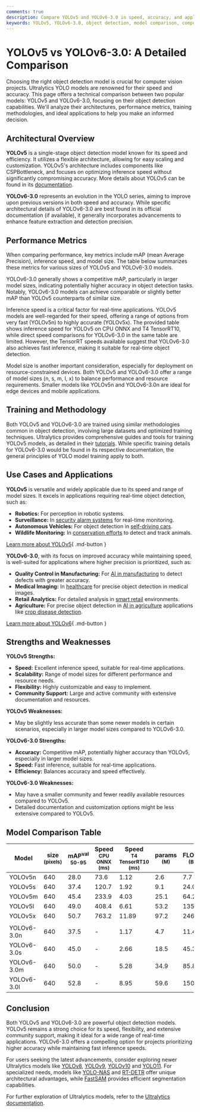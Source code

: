 ```yaml
---
comments: true
description: Compare YOLOv5 and YOLOv6-3.0 in speed, accuracy, and applications. Discover the ideal YOLO model for real-time object detection projects.
keywords: YOLOv5, YOLOv6-3.0, object detection, model comparison, computer vision, Ultralytics, real-time AI, speed vs accuracy
---
```


# YOLOv5 vs YOLOv6-3.0: A Detailed Comparison

Choosing the right object detection model is crucial for computer vision projects. Ultralytics YOLO models are renowned for their speed and accuracy. This page offers a technical comparison between two popular models: YOLOv5 and YOLOv6-3.0, focusing on their object detection capabilities. We'll analyze their architectures, performance metrics, training methodologies, and ideal applications to help you make an informed decision.

<script async src="https://cdn.jsdelivr.net/npm/chart.js@latest/dist/chart.min.js"></script>
<script defer src="../../javascript/benchmark.js"></script>

<canvas id="modelComparisonChart" width="1024" height="400" active-models='["YOLOv5", "YOLOv6-3.0"]'></canvas>

## Architectural Overview

**YOLOv5** is a single-stage object detection model known for its speed and efficiency. It utilizes a flexible architecture, allowing for easy scaling and customization. YOLOv5's architecture includes components like CSPBottleneck, and focuses on optimizing inference speed without significantly compromising accuracy. More details about YOLOv5 can be found in its [documentation](https://docs.ultralytics.com/models/yolov5/).

**YOLOv6-3.0** represents an evolution in the YOLO series, aiming to improve upon previous versions in both speed and accuracy. While specific architectural details of YOLOv6-3.0 are best found in its official documentation (if available), it generally incorporates advancements to enhance feature extraction and detection precision.

## Performance Metrics

When comparing performance, key metrics include mAP (mean Average Precision), inference speed, and model size. The table below summarizes these metrics for various sizes of YOLOv5 and YOLOv6-3.0 models.

YOLOv6-3.0 generally shows a competitive mAP, particularly in larger model sizes, indicating potentially higher accuracy in object detection tasks. Notably, YOLOv6-3.0 models can achieve comparable or slightly better mAP than YOLOv5 counterparts of similar size.

Inference speed is a critical factor for real-time applications. YOLOv5 models are well-regarded for their speed, offering a range of options from very fast (YOLOv5n) to highly accurate (YOLOv5x). The provided table shows inference speed for YOLOv5 on CPU ONNX and T4 TensorRT10, while direct speed comparisons for YOLOv6-3.0 in the same table are limited. However, the TensorRT speeds available suggest that YOLOv6-3.0 also achieves fast inference, making it suitable for real-time object detection.

Model size is another important consideration, especially for deployment on resource-constrained devices. Both YOLOv5 and YOLOv6-3.0 offer a range of model sizes (n, s, m, l, x) to balance performance and resource requirements. Smaller models like YOLOv5n and YOLOv6-3.0n are ideal for edge devices and mobile applications.

## Training and Methodology

Both YOLOv5 and YOLOv6-3.0 are trained using similar methodologies common in object detection, involving large datasets and optimized training techniques. Ultralytics provides comprehensive guides and tools for training YOLOv5 models, as detailed in their [tutorials](https://docs.ultralytics.com/guides/). While specific training details for YOLOv6-3.0 would be found in its respective documentation, the general principles of YOLO model training apply to both.

## Use Cases and Applications

**YOLOv5** is versatile and widely applicable due to its speed and range of model sizes. It excels in applications requiring real-time object detection, such as:

- **Robotics:** For perception in robotic systems.
- **Surveillance:** In [security alarm systems](https://www.ultralytics.com/blog/security-alarm-system-projects-with-ultralytics-yolov8) for real-time monitoring.
- **Autonomous Vehicles:** For object detection in [self-driving cars](https://www.ultralytics.com/solutions/ai-in-self-driving).
- **Wildlife Monitoring:** In [conservation efforts](https://www.ultralytics.com/blog/protecting-biodiversity-the-kashmir-world-foundations-success-story-with-yolov5-and-yolov8) to detect and track animals.

[Learn more about YOLOv5](https://docs.ultralytics.com/models/yolov5/){ .md-button }

**YOLOv6-3.0**, with its focus on improved accuracy while maintaining speed, is well-suited for applications where higher precision is prioritized, such as:

- **Quality Control in Manufacturing:** For [AI in manufacturing](https://www.ultralytics.com/solutions/ai-in-manufacturing) to detect defects with greater accuracy.
- **Medical Imaging:** In [healthcare](https://www.ultralytics.com/solutions/ai-in-healthcare) for precise object detection in medical images.
- **Retail Analytics:** For detailed analysis in [smart retail](https://www.ultralytics.com/blog/ai-for-smarter-retail-inventory-management) environments.
- **Agriculture:** For precise object detection in [AI in agriculture](https://www.ultralytics.com/solutions/ai-in-agriculture) applications like [crop disease detection](https://www.ultralytics.com/blog/yolovme-crop-disease-detection-improving-efficiency-in-agriculture).

[Learn more about YOLOv6](https://docs.ultralytics.com/models/yolov6/){ .md-button }

## Strengths and Weaknesses

**YOLOv5 Strengths:**

- **Speed:** Excellent inference speed, suitable for real-time applications.
- **Scalability:** Range of model sizes for different performance and resource needs.
- **Flexibility:** Highly customizable and easy to implement.
- **Community Support:** Large and active community with extensive documentation and resources.

**YOLOv5 Weaknesses:**

- May be slightly less accurate than some newer models in certain scenarios, especially in larger model sizes compared to YOLOv6-3.0.

**YOLOv6-3.0 Strengths:**

- **Accuracy:** Competitive mAP, potentially higher accuracy than YOLOv5, especially in larger model sizes.
- **Speed:** Fast inference, suitable for real-time applications.
- **Efficiency:** Balances accuracy and speed effectively.

**YOLOv6-3.0 Weaknesses:**

- May have a smaller community and fewer readily available resources compared to YOLOv5.
- Detailed documentation and customization options might be less extensive compared to YOLOv5.

## Model Comparison Table

| Model       | size<br><sup>(pixels) | mAP<sup>val<br>50-95 | Speed<br><sup>CPU ONNX<br>(ms) | Speed<br><sup>T4 TensorRT10<br>(ms) | params<br><sup>(M) | FLOPs<br><sup>(B) |
| ----------- | --------------------- | -------------------- | ------------------------------ | ----------------------------------- | ------------------ | ----------------- |
| YOLOv5n     | 640                   | 28.0                 | 73.6                           | 1.12                                | 2.6                | 7.7               |
| YOLOv5s     | 640                   | 37.4                 | 120.7                          | 1.92                                | 9.1                | 24.0              |
| YOLOv5m     | 640                   | 45.4                 | 233.9                          | 4.03                                | 25.1               | 64.2              |
| YOLOv5l     | 640                   | 49.0                 | 408.4                          | 6.61                                | 53.2               | 135.0             |
| YOLOv5x     | 640                   | 50.7                 | 763.2                          | 11.89                               | 97.2               | 246.4             |
|             |                       |                      |                                |                                     |                    |                   |
| YOLOv6-3.0n | 640                   | 37.5                 | -                              | 1.17                                | 4.7                | 11.4              |
| YOLOv6-3.0s | 640                   | 45.0                 | -                              | 2.66                                | 18.5               | 45.3              |
| YOLOv6-3.0m | 640                   | 50.0                 | -                              | 5.28                                | 34.9               | 85.8              |
| YOLOv6-3.0l | 640                   | 52.8                 | -                              | 8.95                                | 59.6               | 150.7             |

## Conclusion

Both YOLOv5 and YOLOv6-3.0 are powerful object detection models. YOLOv5 remains a strong choice for its speed, flexibility, and extensive community support, making it ideal for a wide range of real-time applications. YOLOv6-3.0 offers a compelling option for projects prioritizing higher accuracy while maintaining fast inference speeds.

For users seeking the latest advancements, consider exploring newer Ultralytics models like [YOLOv8](https://www.ultralytics.com/yolo), [YOLOv9](https://docs.ultralytics.com/models/yolov9/), [YOLOv10](https://docs.ultralytics.com/models/yolov10/) and [YOLO11](https://docs.ultralytics.com/models/yolo11/). For specialized needs, models like [YOLO-NAS](https://docs.ultralytics.com/models/yolo-nas/) and [RT-DETR](https://docs.ultralytics.com/models/rtdetr/) offer unique architectural advantages, while [FastSAM](https://docs.ultralytics.com/models/fast-sam/) provides efficient segmentation capabilities.

For further exploration of Ultralytics models, refer to the [Ultralytics documentation](https://docs.ultralytics.com/models/).
